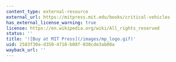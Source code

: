 ```yaml
---
content_type: external-resource
external_url: https://mitpress.mit.edu/books/critical-vehicles
has_external_license_warning: true
license: https://en.wikipedia.org/wiki/All_rights_reserved
status: ''
title: '![Buy at MIT Press](/images/mp_logo.gif)'
uid: 2583f30a-d350-4718-b08f-030cde3ab00a
wayback_url: ''
---
```

